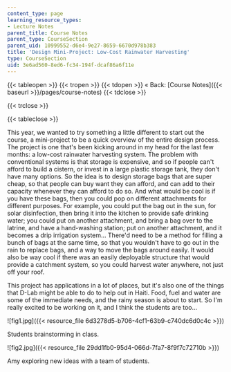 ```yaml
---
content_type: page
learning_resource_types:
- Lecture Notes
parent_title: Course Notes
parent_type: CourseSection
parent_uid: 10999552-d6e4-9e27-8659-6670d978b383
title: 'Design Mini-Project: Low-Cost Rainwater Harvesting'
type: CourseSection
uid: 3e6ad560-8ed6-fc34-194f-dcaf86a6f11e
---
```


{{< tableopen >}}
{{< tropen >}}
{{< tdopen >}}
« Back: [Course Notes]({{< baseurl >}}/pages/course-notes)
{{< tdclose >}}

{{< trclose >}}

{{< tableclose >}}

This year, we wanted to try something a little different to start out the course, a mini-project to be a quick overview of the entire design process. The project is one that's been kicking around in my head for the last few months: a low-cost rainwater harvesting system. The problem with conventional systems is that storage is expensive, and so if people can't afford to build a cistern, or invest in a large plastic storage tank, they don't have many options. So the idea is to design storage bags that are super cheap, so that people can buy want they can afford, and can add to their capacity whenever they can afford to do so. And what would be cool is if you have these bags, then you could pop on different attachments for different purposes. For example, you could put the bag out in the sun, for solar disinfection, then bring it into the kitchen to provide safe drinking water; you could put on another attachment, and bring a bag over to the latrine, and have a hand-washing station; put on another attachment, and it becomes a drip irrigation system… There'd need to be a method for filling a bunch of bags at the same time, so that you wouldn't have to go out in the rain to replace bags, and a way to move the bags around easily. It would also be way cool if there was an easily deployable structure that would provide a catchment system, so you could harvest water anywhere, not just off your roof.

This project has applications in a lot of places, but it's also one of the things that D-Lab might be able to do to help out in Haiti. Food, fuel and water are some of the immediate needs, and the rainy season is about to start. So I'm really excited to be working on it, and I think the students are too…

![fig1.jpg]({{< resource_file 6d3278d5-b706-4cf1-63b9-c740dc6d0c4c >}})

Students brainstorming in class.

![fig2.jpg]({{< resource_file 29dd1fb0-95d4-066d-7fa7-8f9f7c72710b >}})

Amy exploring new ideas with a team of students.